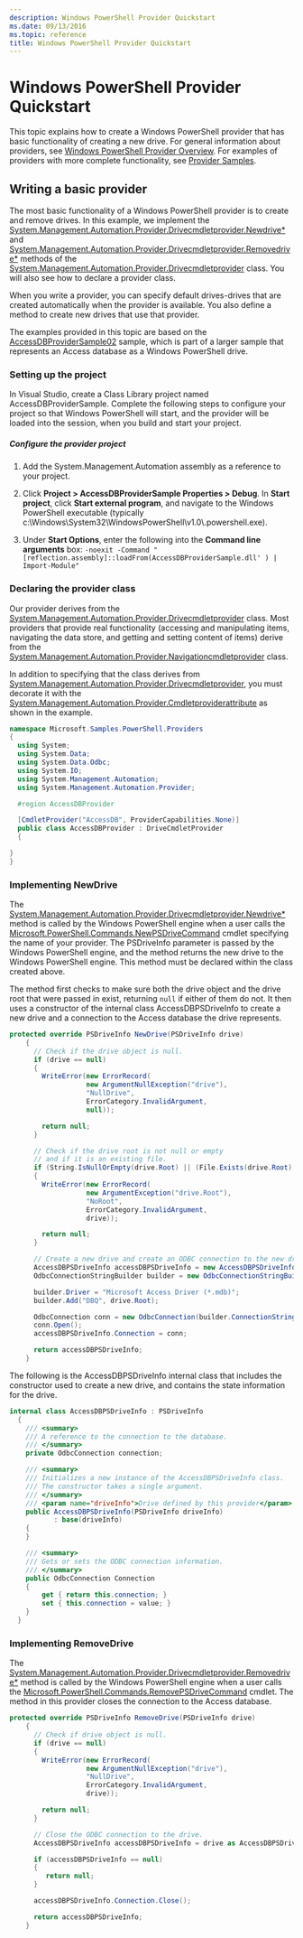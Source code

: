 ```yaml
---
description: Windows PowerShell Provider Quickstart
ms.date: 09/13/2016
ms.topic: reference
title: Windows PowerShell Provider Quickstart
---
```

# Windows PowerShell Provider Quickstart

This topic explains how to create a Windows PowerShell provider that has basic functionality of creating a new drive. For general information about providers, see [Windows PowerShell Provider Overview](./windows-powershell-provider-overview.md). For examples of providers with more complete functionality, see [Provider Samples](./provider-samples.md).

## Writing a basic provider

The most basic functionality of a Windows PowerShell provider is to create and remove drives. In this example, we implement the [System.Management.Automation.Provider.Drivecmdletprovider.Newdrive*](/dotnet/api/System.Management.Automation.Provider.DriveCmdletProvider.NewDrive) and [System.Management.Automation.Provider.Drivecmdletprovider.Removedrive*](/dotnet/api/System.Management.Automation.Provider.DriveCmdletProvider.RemoveDrive) methods of the [System.Management.Automation.Provider.Drivecmdletprovider](/dotnet/api/System.Management.Automation.Provider.DriveCmdletProvider) class. You will also see how to declare a provider class.

When you write a provider, you can specify default drives-drives that are created automatically when the provider is available. You also define a method to create new drives that use that provider.

The examples provided in this topic are based on the [AccessDBProviderSample02](./accessdbprovidersample02.md) sample, which is part of a larger sample that represents an Access database as a Windows PowerShell drive.

### Setting up the project

In Visual Studio, create a Class Library project named AccessDBProviderSample. Complete the following steps to configure your project so that Windows PowerShell will start, and the provider will be loaded into the session, when you build and start your project.

##### Configure the provider project

1. Add the System.Management.Automation assembly as a reference to your project.

2. Click **Project > AccessDBProviderSample Properties > Debug**. In **Start project**, click **Start external program**, and navigate to the Windows PowerShell executable (typically c:\Windows\System32\WindowsPowerShell\v1.0\\.powershell.exe).

3. Under **Start Options**, enter the following into the **Command line arguments** box: `-noexit -Command "[reflection.assembly]::loadFrom(AccessDBProviderSample.dll' ) | Import-Module"`

### Declaring the provider class

Our provider derives from the [System.Management.Automation.Provider.Drivecmdletprovider](/dotnet/api/System.Management.Automation.Provider.DriveCmdletProvider) class. Most providers that provide real functionality (accessing and manipulating items, navigating the data store, and getting and setting content of items) derive from the [System.Management.Automation.Provider.Navigationcmdletprovider](/dotnet/api/System.Management.Automation.Provider.NavigationCmdletProvider) class.

In addition to specifying that the class derives from [System.Management.Automation.Provider.Drivecmdletprovider](/dotnet/api/System.Management.Automation.Provider.DriveCmdletProvider), you must decorate it with the [System.Management.Automation.Provider.Cmdletproviderattribute](/dotnet/api/System.Management.Automation.Provider.CmdletProviderAttribute) as shown in the example.

```csharp
namespace Microsoft.Samples.PowerShell.Providers
{
  using System;
  using System.Data;
  using System.Data.Odbc;
  using System.IO;
  using System.Management.Automation;
  using System.Management.Automation.Provider;

  #region AccessDBProvider

  [CmdletProvider("AccessDB", ProviderCapabilities.None)]
  public class AccessDBProvider : DriveCmdletProvider
  {

}
}
```

### Implementing NewDrive

The [System.Management.Automation.Provider.Drivecmdletprovider.Newdrive*](/dotnet/api/System.Management.Automation.Provider.DriveCmdletProvider.NewDrive) method is called by the Windows PowerShell engine when a user calls the [Microsoft.PowerShell.Commands.NewPSDriveCommand](/dotnet/api/Microsoft.PowerShell.Commands.Newpsdrivecommand) cmdlet specifying the name of your provider. The PSDriveInfo parameter is passed by the Windows PowerShell engine, and the method returns the new drive to the Windows PowerShell engine. This method must be declared within the class created above.

The method first checks to make sure both the drive object and the drive root that were passed in exist, returning `null` if either of them do not. It then uses a constructor of the internal class AccessDBPSDriveInfo to create a new drive and a connection to the Access database the drive represents.

```csharp
protected override PSDriveInfo NewDrive(PSDriveInfo drive)
    {
      // Check if the drive object is null.
      if (drive == null)
      {
        WriteError(new ErrorRecord(
                   new ArgumentNullException("drive"),
                   "NullDrive",
                   ErrorCategory.InvalidArgument,
                   null));

        return null;
      }

      // Check if the drive root is not null or empty
      // and if it is an existing file.
      if (String.IsNullOrEmpty(drive.Root) || (File.Exists(drive.Root) == false))
      {
        WriteError(new ErrorRecord(
                   new ArgumentException("drive.Root"),
                   "NoRoot",
                   ErrorCategory.InvalidArgument,
                   drive));

        return null;
      }

      // Create a new drive and create an ODBC connection to the new drive.
      AccessDBPSDriveInfo accessDBPSDriveInfo = new AccessDBPSDriveInfo(drive);
      OdbcConnectionStringBuilder builder = new OdbcConnectionStringBuilder();

      builder.Driver = "Microsoft Access Driver (*.mdb)";
      builder.Add("DBQ", drive.Root);

      OdbcConnection conn = new OdbcConnection(builder.ConnectionString);
      conn.Open();
      accessDBPSDriveInfo.Connection = conn;

      return accessDBPSDriveInfo;
    }
```

The following is the AccessDBPSDriveInfo internal class that includes the constructor used to create a new drive, and contains the state information for the drive.

```csharp
internal class AccessDBPSDriveInfo : PSDriveInfo
  {
    /// <summary>
    /// A reference to the connection to the database.
    /// </summary>
    private OdbcConnection connection;

    /// <summary>
    /// Initializes a new instance of the AccessDBPSDriveInfo class.
    /// The constructor takes a single argument.
    /// </summary>
    /// <param name="driveInfo">Drive defined by this provider</param>
    public AccessDBPSDriveInfo(PSDriveInfo driveInfo)
           : base(driveInfo)
    {
    }

    /// <summary>
    /// Gets or sets the ODBC connection information.
    /// </summary>
    public OdbcConnection Connection
    {
        get { return this.connection; }
        set { this.connection = value; }
    }
  }
```

### Implementing RemoveDrive

The [System.Management.Automation.Provider.Drivecmdletprovider.Removedrive*](/dotnet/api/System.Management.Automation.Provider.DriveCmdletProvider.RemoveDrive) method is called by the Windows PowerShell engine when a user calls the [Microsoft.PowerShell.Commands.RemovePSDriveCommand](/dotnet/api/Microsoft.PowerShell.Commands.removepsdrivecommand) cmdlet. The method in this provider closes the connection to the Access database.

```csharp
protected override PSDriveInfo RemoveDrive(PSDriveInfo drive)
    {
      // Check if drive object is null.
      if (drive == null)
      {
        WriteError(new ErrorRecord(
                   new ArgumentNullException("drive"),
                   "NullDrive",
                   ErrorCategory.InvalidArgument,
                   drive));

        return null;
      }

      // Close the ODBC connection to the drive.
      AccessDBPSDriveInfo accessDBPSDriveInfo = drive as AccessDBPSDriveInfo;

      if (accessDBPSDriveInfo == null)
      {
         return null;
      }

      accessDBPSDriveInfo.Connection.Close();

      return accessDBPSDriveInfo;
    }
```
